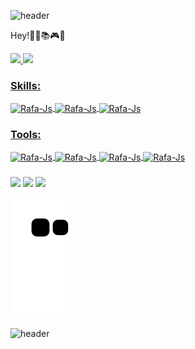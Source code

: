 
  
 

![header](https://capsule-render.vercel.app/api?type=Waving&height=150&color=gradient&customColorList=7)

 Hey!👩‍💻📚🎮💡

<div>
  <a href="https://github.com/juniorwar360">
  <img height="170em" src="https://github-readme-stats.vercel.app/api?username=juniorwar360&show_icons=true&theme=radical&include_all_commits=true&count_private=true"/>
  <img height="170em" src="https://github-readme-stats.vercel.app/api/top-langs/?username=juniorwar360&layout=default&langs_count=7&theme=radical"/>
</div>
 
<div>
  
  ### Skills:
   
   <img align="center" alt="Rafa-Js"  height="40" width="50" src="https://cdn.jsdelivr.net/gh/devicons/devicon/icons/java/java-original.svg" />
 
 
   <img align="center" alt="Rafa-Js"  height="40" width="50" src="https://cdn.jsdelivr.net/gh/devicons/devicon/icons/css3/css3-original-wordmark.svg"/>
   <img align="center" alt="Rafa-Js"  height="40" width="50" src="https://cdn.jsdelivr.net/gh/devicons/devicon/icons/html5/html5-original-wordmark.svg"/>
  
   ### Tools:
   <img align="center" alt="Rafa-Js"  height="40" width="50" src="https://cdn.jsdelivr.net/gh/devicons/devicon/icons/mysql/mysql-original.svg" />
   <img align="center" alt="Rafa-Js"  height="40" width="50" src="https://cdn.jsdelivr.net/gh/devicons/devicon/icons/vscode/vscode-original.svg" />
   <img align="center" alt="Rafa-Js"  height="40" width="50" src="https://cdn.jsdelivr.net/gh/devicons/devicon/icons/pycharm/pycharm-plain.svg"/>
    <img align="center" alt="Rafa-Js"  height="40" width="50" src="https://cdn.jsdelivr.net/gh/devicons/devicon/icons/bootstrap/bootstrap-original-wordmark.svg"/>
</div>
  
  ###

<div> 
 <a href="https://www.linkedin.com/in/amanda-rodrigues-3b2a9b1b5" target="_blank"><img src="https://img.shields.io/badge/-LinkedIn-%230077B5?style=for-the-badge&logo=linkedin&logoColor=white" target="_blank"></a>
 <a href="https://instagram.com/mands_Ketley" target="_blank"><img src="https://img.shields.io/badge/-Instagram-%23E4405F?style=for-the-badge&logo=instagram&logoColor=white"      target="_blank"></a>
 <a href = "mailto:amandaketley.akrc@gmail.com"><img src="https://img.shields.io/badge/-Gmail-darkred?style=for-the-badge&logo=gmail&logoColor=white"></a> 
  
![Snake animation](https://github.com/AmandaKetley/AmandaKetley/blob/output/github-contribution-grid-snake.svg)
  
</div>
  
![header](https://capsule-render.vercel.app/api?type=Waving&height=150&section=footer&color=gradient&customColorList=7)
 
 
